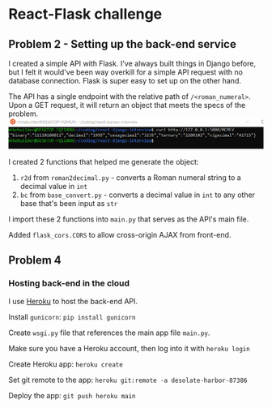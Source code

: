 # React-Flask challenge

## Problem 2 - Setting up the back-end service

I created a simple API with Flask. I've always built things in Django before, but I felt it would've been way overkill for a simple API request with no database connection. Flask is super easy to set up on the other hand.

The API has a single endpoint with the relative path of `/<roman_numeral>`. Upon a GET request, it will return an object that meets the specs of the problem.
![output](curl_output.png)

I created 2 functions that helped me generate the object:

1. `r2d` from `roman2decimal.py` - converts a Roman numeral string to a decimal value in `int`
2. `bc` from `base_convert.py` - converts a decimal value in `int` to any other base that's been input as `str`

I import these 2 functions into `main.py` that serves as the API's main file.

Added `flask_cors.CORS` to allow cross-origin AJAX from front-end.

## Problem 4

### Hosting back-end in the cloud

I use [Heroku](https://www.heroku.com) to host the back-end API.

Install `gunicorn`: `pip install gunicorn`

Create `wsgi.py` file that references the main app file `main.py`.

Make sure you have a Heroku account, then log into it with `heroku login`

Create Heroku app: `heroku create`

Set git remote to the app: `heroku git:remote -a desolate-harbor-87386`

Deploy the app: `git push heroku main`
